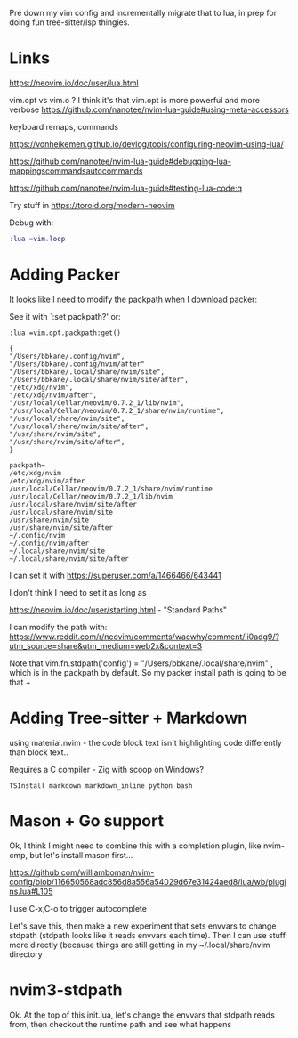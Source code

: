 Pre down my vim config and incrementally migrate that to lua, in prep for doing fun tree-sitter/lsp thingies.

# Links

https://neovim.io/doc/user/lua.html

vim.opt vs vim.o ? I think it's that vim.opt is more powerful and more verbose https://github.com/nanotee/nvim-lua-guide#using-meta-accessors

keyboard remaps, commands

https://vonheikemen.github.io/devlog/tools/configuring-neovim-using-lua/

https://github.com/nanotee/nvim-lua-guide#debugging-lua-mappingscommandsautocommands

https://github.com/nanotee/nvim-lua-guide#testing-lua-code:q

Try stuff in https://toroid.org/modern-neovim

Debug with:

```lua
:lua =vim.loop
```

# Adding Packer

It looks like I need to modify the packpath when I download packer:


See it with `:set packpath?' or:

```
:lua =vim.opt.packpath:get()
```

```
{ 
"/Users/bbkane/.config/nvim",
"/Users/bbkane/.config/nvim/after" 
"/Users/bbkane/.local/share/nvim/site",
"/Users/bbkane/.local/share/nvim/site/after",
"/etc/xdg/nvim",
"/etc/xdg/nvim/after",
"/usr/local/Cellar/neovim/0.7.2_1/lib/nvim",
"/usr/local/Cellar/neovim/0.7.2_1/share/nvim/runtime",
"/usr/local/share/nvim/site",
"/usr/local/share/nvim/site/after",
"/usr/share/nvim/site",
"/usr/share/nvim/site/after",
}
```

```
packpath=
/etc/xdg/nvim
/etc/xdg/nvim/after
/usr/local/Cellar/neovim/0.7.2_1/share/nvim/runtime
/usr/local/Cellar/neovim/0.7.2_1/lib/nvim
/usr/local/share/nvim/site/after
/usr/local/share/nvim/site
/usr/share/nvim/site
/usr/share/nvim/site/after
~/.config/nvim
~/.config/nvim/after
~/.local/share/nvim/site
~/.local/share/nvim/site/after
```

I can set it with https://superuser.com/a/1466466/643441

I don't think I need to set it as long as 


https://neovim.io/doc/user/starting.html - "Standard Paths"

I can modify the path with: https://www.reddit.com/r/neovim/comments/wacwhy/comment/ii0adg9/?utm_source=share&utm_medium=web2x&context=3

Note that vim.fn.stdpath('config') = "/Users/bbkane/.local/share/nvim" , which is in the packpath by default. So my packer install path is going to be that + 

# Adding Tree-sitter + Markdown

using material.nvim - the code block text isn't highlighting code differently than block text..

Requires a C compiler - Zig with scoop on Windows?

```
TSInstall markdown markdown_inline python bash
```

# Mason + Go support

Ok, I think I might need to combine this with a completion plugin, like nvim-cmp, but let's install mason first...

https://github.com/williamboman/nvim-config/blob/116650568adc856d8a556a54029d67e31424aed8/lua/wb/plugins.lua#L105

I use C-x,C-o to trigger autocomplete

Let's save this, then make a new experiment that sets envvars to change stdpath (stdpath looks like it reads envvars each time). Then I can use stuff more directly (because things are still getting in my ~/.local/share/nvim directory

# nvim3-stdpath

Ok. At the top of this init.lua, let's change the envvars that stdpath reads from, then checkout the runtime path and see what happens
